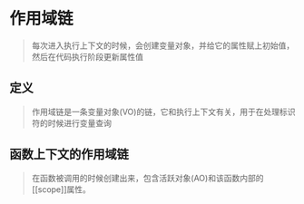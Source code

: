 # 作用域链
> 每次进入执行上下文的时候，会创建变量对象，并给它的属性赋上初始值，
>然后在代码执行阶段更新属性值

## 定义
> 作用域链是一条变量对象(VO)的链，它和执行上下文有关，用于在处理标识符的时候进行变量查询

## 函数上下文的作用域链
> 在函数被调用的时候创建出来，包含活跃对象(AO)和该函数内部的[[scope]]属性。
>